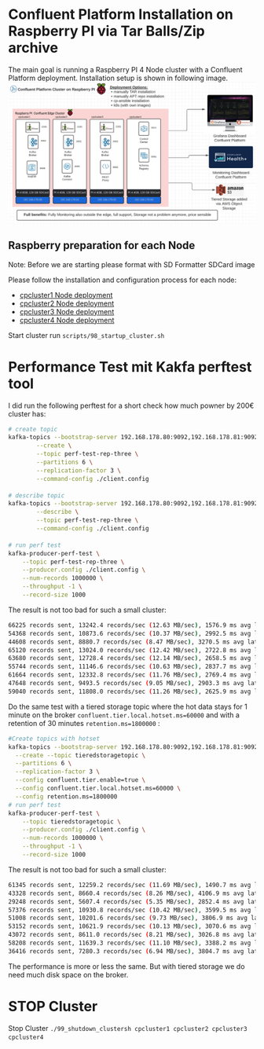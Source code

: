 # Confluent Platform Installation on Raspberry PI via Tar Balls/Zip archive

The main goal is running a Raspberry PI 4 Node cluster with a Confluent Platform deployment.
Installation setup is shown in following image.
![Architecture RPI with CP 7.1](img/cp-on-RPI-architecture.png)

## Raspberry preparation for each Node
Note: Before we are starting please format with SD Formatter SDCard image

Please follow the installation and configuration process for each node:
* [cpcluster1 Node deployment](ReadmeCPCLUSTER1.md)
* [cpcluster2 Node deployment](ReadmeCPCLUSTER2.md)
* [cpcluster3 Node deployment](ReadmeCPCLUSTER3.md)
* [cpcluster4 Node deployment](ReadmeCPCLUSTER4.md)

Start cluster run `scripts/98_startup_cluster.sh`

# Performance Test mit Kakfa perftest tool
I did run the following perftest for a short check how much powner by 200€ cluster has:
```bash
# create topic
kafka-topics --bootstrap-server 192.168.178.80:9092,192.168.178.81:9092, 192.168.178.82:9092 \
		--create \
		--topic perf-test-rep-three \
		--partitions 6 \
		--replication-factor 3 \
		--command-config ./client.config

# describe topic
kafka-topics --bootstrap-server 192.168.178.80:9092,192.168.178.81:9092, 192.168.178.82:9092 \
		--describe \
		--topic perf-test-rep-three \
		--command-config ./client.config

# run perf test
kafka-producer-perf-test \
	--topic perf-test-rep-three \
	--producer.config ./client.config \
	--num-records 1000000 \
	--throughput -1 \
	--record-size 1000
```
The result is not too bad for such a small cluster:
```bash
66225 records sent, 13242.4 records/sec (12.63 MB/sec), 1576.9 ms avg latency, 2699.0 ms max latency.
54368 records sent, 10873.6 records/sec (10.37 MB/sec), 2992.5 ms avg latency, 4221.0 ms max latency.
44608 records sent, 8880.7 records/sec (8.47 MB/sec), 3270.5 ms avg latency, 4720.0 ms max latency.
65120 records sent, 13024.0 records/sec (12.42 MB/sec), 2722.8 ms avg latency, 4812.0 ms max latency.
63680 records sent, 12728.4 records/sec (12.14 MB/sec), 2658.5 ms avg latency, 4120.0 ms max latency.
55744 records sent, 11146.6 records/sec (10.63 MB/sec), 2837.7 ms avg latency, 4555.0 ms max latency.
61664 records sent, 12332.8 records/sec (11.76 MB/sec), 2769.4 ms avg latency, 4832.0 ms max latency.
47648 records sent, 9493.5 records/sec (9.05 MB/sec), 2903.3 ms avg latency, 4905.0 ms max latency.
59040 records sent, 11808.0 records/sec (11.26 MB/sec), 2625.9 ms avg latency, 4932.0 ms max latency.
```
Do the same test with a tiered storage topic where the hot data stays for 1 minute on the broker `confluent.tier.local.hotset.ms=60000` and with a retention of 30 minutes `retention.ms=1800000` :
```bash
#Create topics with hotset
kafka-topics --bootstrap-server 192.168.178.80:9092,192.168.178.81:9092, 192.168.178.82:9092   \
  --create --topic tieredstoragetopic \
  --partitions 6 \
  --replication-factor 3 \
  --config confluent.tier.enable=true \
  --config confluent.tier.local.hotset.ms=60000 \
  --config retention.ms=1800000
# run perf test
kafka-producer-perf-test \
	--topic tieredstoragetopic \
	--producer.config ./client.config \
	--num-records 1000000 \
	--throughput -1 \
	--record-size 1000
```
The result is not too bad for such a small cluster:
```bash
61345 records sent, 12259.2 records/sec (11.69 MB/sec), 1490.7 ms avg latency, 3076.0 ms max latency.
43328 records sent, 8660.4 records/sec (8.26 MB/sec), 4106.9 ms avg latency, 5456.0 ms max latency.
29248 records sent, 5607.4 records/sec (5.35 MB/sec), 2852.4 ms avg latency, 5236.0 ms max latency.
57376 records sent, 10930.8 records/sec (10.42 MB/sec), 3599.5 ms avg latency, 6623.0 ms max latency.
51008 records sent, 10201.6 records/sec (9.73 MB/sec), 3806.9 ms avg latency, 6525.0 ms max latency.
53152 records sent, 10621.9 records/sec (10.13 MB/sec), 3070.6 ms avg latency, 6523.0 ms max latency.
43072 records sent, 8611.0 records/sec (8.21 MB/sec), 3026.8 ms avg latency, 6989.0 ms max latency.
58208 records sent, 11639.3 records/sec (11.10 MB/sec), 3388.2 ms avg latency, 7147.0 ms max latency.
36416 records sent, 7280.3 records/sec (6.94 MB/sec), 3804.7 ms avg latency, 7532.0 ms max latency.  
```
The performance is more or less the same. But with tiered storage we do need much disk space on the broker.

# STOP Cluster
Stop Cluster `./99_shutdown_clustersh cpcluster1 cpcluster2 cpcluster3 cpcluster4`